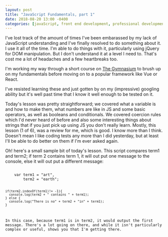 ```yaml
---
layout: post
title: "JavaScript Fundamentals, part 1"
date: 2018-08-20 13:00 -0400
categories: [javaScript, front end development, professional development]
---
```


I've lost track of the amount of times I've been embarassed by my lack of JavaScript understanding and I've finally resolved to do something about it. I use it all of the time. I'm able to do things with it, particularly using jQuery for DOM manipulation. But I don't understand it at a level I need to. That's cost me a lot of headaches and a few heartbreaks too.

I'm working my way through a short course on [The Gymnasium](https://thegymnasium.com/) to brush up on my fundamentals before moving on to a popular framework like Vue or React.

I've resisted learning these and just gotten by on my (impressive) googling ability but it's well past time that I know it well enough to be tested on it. 

Today's lesson was pretty straightforward; we covered what a variable is and how to make them, what numbers are like in JS and some basic operators, as well as booleans and conditionals.  We covered coercion rules which I'd never heard of before and also some interesting things about strings that if you just pick up using JS you don't really learn. Mostly, this lesson (1 of 6), was a review for me, which is good. I know more than I think. Doesn't mean I like coding tests any more than I did yesterday, but at least I'll be able to do better on them if I'm ever asked again. 

Oh!  here's a small sample bit of today's lesson. This script compares term1 and term2; if term 2 contains term 1, it will out put one message to the console, else it will out put a different message:

<code>
	var term1 = "art", 
    	term2 = "earth";

	if(term2.indexOf(term1)!= -1){
	  console.log(term2 + " contains " + term1);
	} else {
	  console.log("There is no" + term2 + "in" + term1);
	}

  

In this case, because term1 is in term2, it would output the first message. There's a lot going on there, and while it isn't particularly complex or useful, shows you that I'm getting there. 
